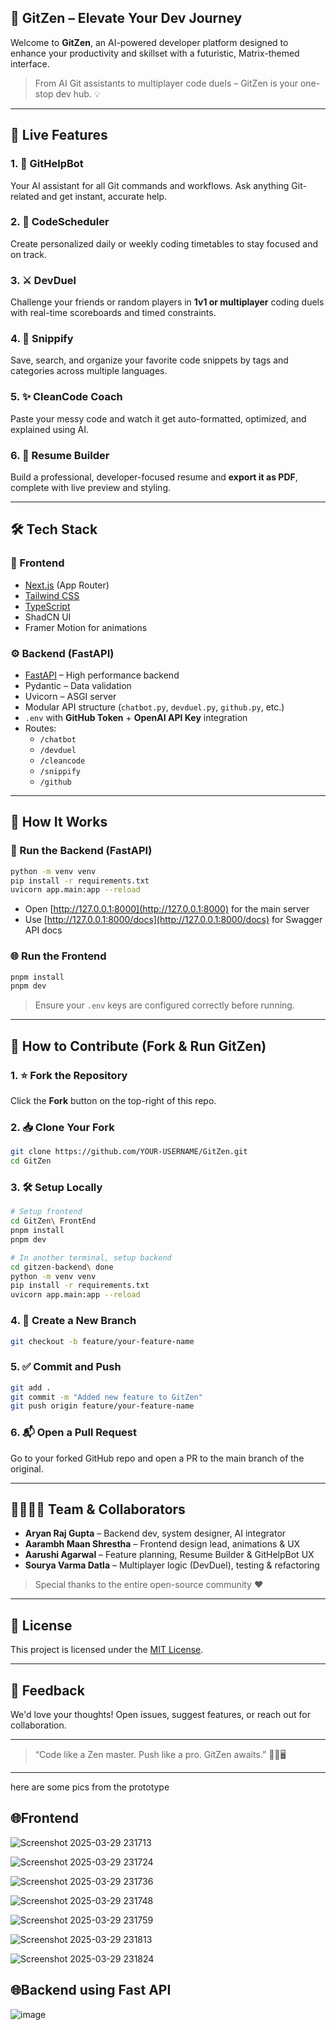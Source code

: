 ## 🧠 GitZen – Elevate Your Dev Journey

Welcome to **GitZen**, an AI-powered developer platform designed to enhance your productivity and skillset with a futuristic, Matrix-themed interface.

> From AI Git assistants to multiplayer code duels – GitZen is your one-stop dev hub. 💡

---

## 🚀 Live Features

### 1. 🤖 **GitHelpBot**
Your AI assistant for all Git commands and workflows. Ask anything Git-related and get instant, accurate help.

### 2. 📅 **CodeScheduler**
Create personalized daily or weekly coding timetables to stay focused and on track.

### 3. ⚔️ **DevDuel**
Challenge your friends or random players in **1v1 or multiplayer** coding duels with real-time scoreboards and timed constraints.

### 4. 📁 **Snippify**
Save, search, and organize your favorite code snippets by tags and categories across multiple languages.

### 5. ✨ **CleanCode Coach**
Paste your messy code and watch it get auto-formatted, optimized, and explained using AI.

### 6. 📄 **Resume Builder**
Build a professional, developer-focused resume and **export it as PDF**, complete with live preview and styling.

---

## 🛠 Tech Stack

### 🎯 Frontend
- [Next.js](https://nextjs.org/) (App Router)
- [Tailwind CSS](https://tailwindcss.com/)
- [TypeScript](https://www.typescriptlang.org/)
- ShadCN UI
- Framer Motion for animations

### ⚙️ Backend (FastAPI)
- [FastAPI](https://fastapi.tiangolo.com/) – High performance backend
- Pydantic – Data validation
- Uvicorn – ASGI server
- Modular API structure (`chatbot.py`, `devduel.py`, `github.py`, etc.)
- `.env` with **GitHub Token** + **OpenAI API Key** integration
- Routes:
  - `/chatbot`
  - `/devduel`
  - `/cleancode`
  - `/snippify`
  - `/github`

----

## 🧩 How It Works

### 🔧 Run the Backend (FastAPI)

```bash
python -m venv venv
pip install -r requirements.txt
uvicorn app.main:app --reload
```

- Open [http://127.0.0.1:8000](http://127.0.0.1:8000) for the main server
- Use [http://127.0.0.1:8000/docs](http://127.0.0.1:8000/docs) for Swagger API docs

### 🌐 Run the Frontend

```bash
pnpm install
pnpm dev
```

> Ensure your `.env` keys are configured correctly before running.

---

## 👐 How to Contribute (Fork & Run GitZen)

### 1. ⭐ Fork the Repository
Click the **Fork** button on the top-right of this repo.

### 2. 📥 Clone Your Fork

```bash
git clone https://github.com/YOUR-USERNAME/GitZen.git
cd GitZen
```

### 3. 🛠 Setup Locally

```bash
# Setup frontend
cd GitZen\ FrontEnd
pnpm install
pnpm dev

# In another terminal, setup backend
cd gitzen-backend\ done
python -m venv venv
pip install -r requirements.txt
uvicorn app.main:app --reload
```

### 4. 🔀 Create a New Branch

```bash
git checkout -b feature/your-feature-name
```

### 5. ✅ Commit and Push

```bash
git add .
git commit -m "Added new feature to GitZen"
git push origin feature/your-feature-name
```

### 6. 📬 Open a Pull Request
Go to your forked GitHub repo and open a PR to the main branch of the original.

---

## 👨‍👩‍👧‍👦 Team & Collaborators

- **Aryan Raj Gupta** – Backend dev, system designer, AI integrator  
- **Aarambh Maan Shrestha** – Frontend design lead, animations & UX  
- **Aarushi Agarwal** – Feature planning, Resume Builder & GitHelpBot UX  
- **Sourya Varma Datla** – Multiplayer logic (DevDuel), testing & refactoring

> Special thanks to the entire open-source community ❤️

---

## 📄 License

This project is licensed under the [MIT License](LICENSE).

---

## 💬 Feedback

We'd love your thoughts! Open issues, suggest features, or reach out for collaboration.

---
> “Code like a Zen master. Push like a pro. GitZen awaits.” 🧘‍♂️🖥️

----------------------

here are some pics from the prototype 

## 🌐Frontend

![Screenshot 2025-03-29 231713](https://github.com/user-attachments/assets/e81a869a-9d7a-4765-8430-e85764d77a6e)

![Screenshot 2025-03-29 231724](https://github.com/user-attachments/assets/ee3d9fe8-c37d-4c7d-bc68-527736ef970c)

![Screenshot 2025-03-29 231736](https://github.com/user-attachments/assets/51893c1d-d7e6-451e-a625-48035ef30a55)

![Screenshot 2025-03-29 231748](https://github.com/user-attachments/assets/7461640e-c338-4b43-8fd0-ac76ae44fd04)

![Screenshot 2025-03-29 231759](https://github.com/user-attachments/assets/45f56fbd-02c8-4b1e-9e09-c83c0e96f28f)

![Screenshot 2025-03-29 231813](https://github.com/user-attachments/assets/dcc59975-ba4d-4daa-ab27-736744ea90ad)

![Screenshot 2025-03-29 231824](https://github.com/user-attachments/assets/29e5f968-816f-4625-bd8e-62f29d6397ce)

## 🌐Backend using Fast API

![image](https://github.com/user-attachments/assets/906f22c8-83c1-4522-a11e-b07c932b4a57)

